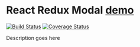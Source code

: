 # React Redux Modal [demo](https://user.github.io/modal/)

[![Build Status](https://travis-ci.org/user/repo.svg?branch=master)](https://travis-ci.org/user/modal)
[![Coverage Status](https://coveralls.io/repos/github/user/repo/badge.svg?branch=master)](https://coveralls.io/github/user/modal?branch=master)

Description goes here
